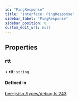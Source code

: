 ```yaml
---
id: "PingResponse"
title: "Interface: PingResponse"
sidebar_label: "PingResponse"
sidebar_position: 0
custom_edit_url: null
---
```


## Properties

### rtt

• **rtt**: `string`

#### Defined in

[bee-js/src/types/debug.ts:243](https://github.com/ethersphere/bee-js/blob/2c8b9d1/src/types/debug.ts#L243)
